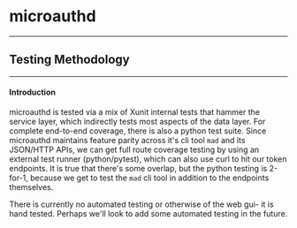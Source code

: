 # microauthd
---
## Testing Methodology
---

#### Introduction

microauthd is tested via a mix of Xunit internal tests that hammer the service layer, which indirectly tests most aspects of the data layer. For complete end-to-end coverage, there is also a python test suite. Since microauthd maintains feature parity across it's cli tool `mad` and its JSON/HTTP APIs, we can get full route coverage testing by using an external test runner (python/pytest), which can also use curl to hit our token endpoints. It is true that there's some overlap, but the python testing is 2-for-1, because we get to test the `mad` cli tool in addition to the endpoints themselves. 

There is currently no automated testing or otherwise of the web gui- it is hand tested. Perhaps we'll look to add some automated testing in the future.